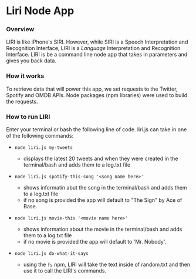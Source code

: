 # Liri Node App

### Overview

LIRI is like iPhone's SIRI. However, while SIRI is a Speech Interpretation and Recognition Interface, LIRI is a _Language_ Interpretation and Recognition Interface. LIRI is be a command line node app that takes in parameters and gives you back data.


### How it works

To retrieve data that will power this app, we set requests to the Twitter, Spotify and OMDB APIs. Node packages (npm libraries) were used to build the requests.


### How to run LIRI

Enter your terminal or bash the following line of code. liri.js can take in one of the following commands:

* `node liri.js my-tweets` 
	* displays the latest 20 tweets and when they were created in the terminal/bash and adds them to a log.txt file

* `node liri.js spotify-this-song '<song name here>'`
	* shows informatin abut the song in the terminal/bash and adds them to a log.txt file
   	* if no song is provided the app will default to "The Sign" by Ace of Base.

* `node liri.js movie-this '<movie name here>'`
	* shows information about the movie in the terminal/bash and adds them to a log.txt file
	* if no movie is provided the app will default to 'Mr. Nobody'.

* `node liri.js do-what-it-says`
   	* using the `fs` npm, LIRI will take the text inside of random.txt and then use it to call the LIRI's commands.





